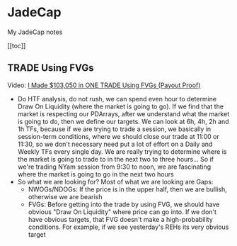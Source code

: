 # JadeCap
My JadeCap notes

[[toc]]

## TRADE Using FVGs
Video: [I Made $103,050 in ONE TRADE Using FVGs (Payout Proof)](https://youtu.be/ubcwq78i640)

* Do HTF analysis, do not rush, we can spend even hour to determine Draw On Liquidity (where the market is going
  to go).
  If we find that the market is respecting our PDArrays, after we understand what the market is going to do, then we
  define our targets.
  We can look at 6h, 4h, 2h and 1h TFs, because if we are trying to trade a session, we basically in session-term
  conditions, where we should close our trade at 11:00 or 11:30, so we don't necessary need put a lot of effort on
  a Daily and Weekly TFs every single day. We are really trying to determine where is the market is going to trade
  to in the next two to three hours...
  So if we're trading NYam session from 9:30 to noon, we are fascinating where the market is going to go in the next
  two hours
* So what we are looking for? Most of what we are looking are Gaps:
  * NWOGs/NDOGs: If the price is in the upper half, then we are bullish, otherwise we are bearish
  * FVGs: Before getting into the trade by using FVG, we should have obvious "Draw On Liquidity" where price can go
    into. If we don't have obvious targets, that FVG doesn't make a high-probability conditions. For example, if we
    see yesterday's REHs its very obvious target
